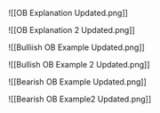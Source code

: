 
![[OB Explanation Updated.png]]


![[OB Explanation 2 Updated.png]]


![[Bulliish OB Example  Updated.png]]


![[Bullish OB Example 2 Updated.png]]


![[Bearish OB Example Updated.png]]


![[Bearish OB Example2 Updated.png]]